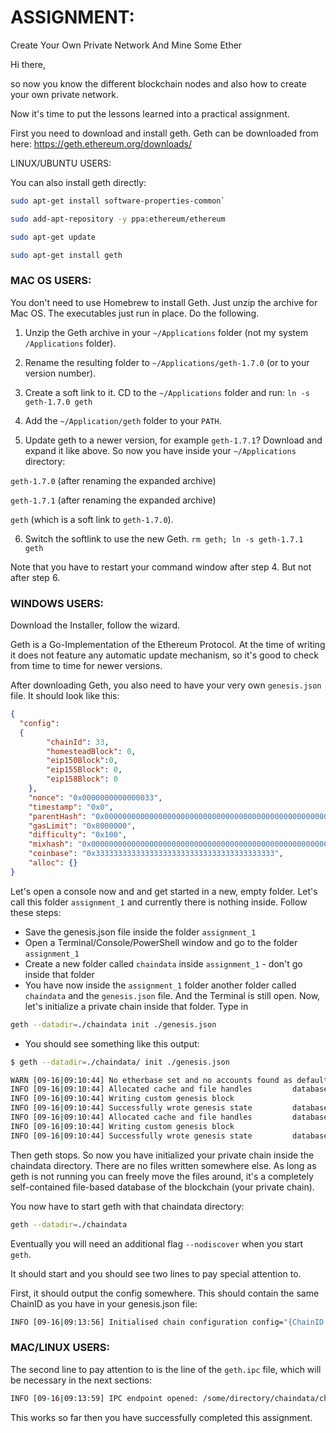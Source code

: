 # ASSIGNMENT: 
Create Your Own Private Network And Mine Some Ether

Hi there,

so now you know the different blockchain nodes and also how to create your own private network.

Now it's time to put the lessons learned into a practical assignment.

First you need to download and install geth. Geth can be downloaded from here: https://geth.ethereum.org/downloads/

LINUX/UBUNTU USERS:

You can also install geth directly:

```bash
sudo apt-get install software-properties-common`
```
```bash
sudo add-apt-repository -y ppa:ethereum/ethereum
```
```bash
sudo apt-get update
```
```bash
sudo apt-get install geth
```

### MAC OS USERS:

You don't need to use Homebrew to install Geth. Just unzip the archive for Mac OS. The executables just run in place. Do the following.

1. Unzip the Geth archive in your `~/Applications` folder (not my system `/Applications` folder).

2. Rename the resulting folder to `~/Applications/geth-1.7.0` (or to your version number).

3. Create a soft link to it. CD to the `~/Applications` folder and run: `ln -s geth-1.7.0 geth`

4. Add the `~/Application/geth` folder to your `PATH`.

5. Update geth to a newer version, for example `geth-1.7.1`? Download and expand it like above. So now you have inside your `~/Applications` directory:

`geth-1.7.0` (after renaming the expanded archive)

`geth-1.7.1` (after renaming the expanded archive)

`geth` (which is a soft link to `geth-1.7.0`).

6. Switch the softlink to use the new Geth. `rm geth; ln -s geth-1.7.1 geth`

Note that you have to restart your command window after step 4. But not after step 6.

### WINDOWS USERS:

Download the Installer, follow the wizard.

Geth is a Go-Implementation of the Ethereum Protocol. At the time of writing it does not feature any automatic update mechanism, so it's good to check from time to time for newer versions.

After downloading Geth, you also need to have your very own `genesis.json` file. 
It should look like this:

```json
{
  "config": 
  {
		"chainId": 33,
		"homesteadBlock": 0,
		"eip150Block":0,
		"eip155Block": 0,
		"eip158Block": 0
	},
	"nonce": "0x0000000000000033",
	"timestamp": "0x0",
	"parentHash": "0x0000000000000000000000000000000000000000000000000000000000000000",
	"gasLimit": "0x8000000",
	"difficulty": "0x100",
	"mixhash": "0x0000000000000000000000000000000000000000000000000000000000000000",
	"coinbase": "0x3333333333333333333333333333333333333333",
	"alloc": {}
}
```
Let's open a console now and and get started in a new, empty folder. Let's call this folder `assignment_1` and currently there is nothing inside. Follow these steps:

- Save the  genesis.json   file inside the folder `assignment_1`
- Open a Terminal/Console/PowerShell window and go to the folder `assignment_1`
- Create a new folder called `chaindata` inside `assignment_1` - don't go inside that folder
- You have now inside the `assignment_1` folder another folder called `chaindata` and the `genesis.json` file. And the Terminal is still open. Now, let's initialize a private chain inside that folder. Type in

 ```bash
 geth --datadir=./chaindata init ./genesis.json 
 ```

- You should see something like this output:

```bash
$ geth --datadir=./chaindata/ init ./genesis.json
```
```bash
WARN [09-16|09:10:44] No etherbase set and no accounts found as default
INFO [09-16|09:10:44] Allocated cache and file handles         database=D:\\Dropbox\\Projects\\ethereum3-exchange\\sample\\chaindata\\geth\\chaindata cache=16 handles=16
INFO [09-16|09:10:44] Writing custom genesis block
INFO [09-16|09:10:44] Successfully wrote genesis state         database=chaindata                                                                     hash=9b8d4a…9021ba
INFO [09-16|09:10:44] Allocated cache and file handles         database=D:\\Dropbox\\Projects\\ethereum3-exchange\\sample\\chaindata\\geth\\lightchaindata cache=16 handles=16
INFO [09-16|09:10:44] Writing custom genesis block
INFO [09-16|09:10:44] Successfully wrote genesis state         database=lightchaindata                                                                     hash=9b8d4a…9021ba
```
Then geth stops. So now you have initialized your private chain inside the chaindata directory. There are no files written somewhere else. As long as geth is not running you can freely move the files around, it's a completely self-contained file-based database of the blockchain (your private chain).

You now have to start geth with that chaindata directory:

```bash
geth --datadir=./chaindata
```

Eventually you will need an additional flag `--nodiscover` when you start `geth`.

It should start and you should see two lines to pay special attention to.

First, it should output the config somewhere. This should contain the same ChainID as you have in your genesis.json file:

```bash
INFO [09-16|09:13:56] Initialised chain configuration config="{ChainID: 15 Homestead: 0 DAO: <nil> DAOSupport: false EIP150: <nil> EIP155: 0 EIP158: 0 Metropolis: <nil> Engine: unknown}" 
```

### MAC/LINUX USERS: 
The second line to pay attention to is the line of the `geth.ipc` file, which will be necessary in the next sections:

```bash
INFO [09-16|09:13:59] IPC endpoint opened: /some/directory/chaindata/chaindata/geth.ipc 
```

This works so far then you have successfully completed this assignment.
